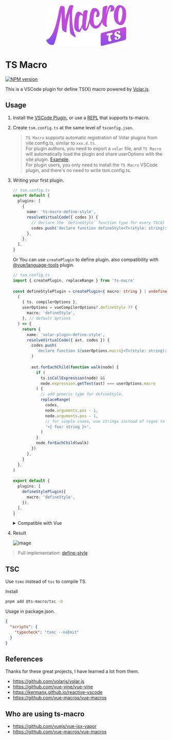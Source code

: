 <p align="center">
  <img src="/packages/vscode/assets/logo.png" width="250px" />
</p>

# TS Macro

<a href="https://npmjs.com/package/ts-macro">
  <img src="https://img.shields.io/npm/v/ts-macro.svg" alt="NPM version">
</a>

This is a VSCode plugin for define TS(X) macro powered by [Volar.js](https://github.com/volarjs/volar.js).

## Usage

1. Install the [VSCode Plugin](https://marketplace.visualstudio.com/items?itemName=zhiyuanzmj.vscode-ts-macro), or use a [REPL](https://repl.zmjs.dev) that supports ts-macro.

2. Create `tsm.config.ts` at the same level of `tsconfig.json`.

   > `TS Macro` supports automatic registration of Volar plugins from vite.config.ts, similar to `xxx.d.ts`. \
   >  For plugin authors, you need to export a `volar` file, and `TS Macro` will automatically load the plugin and share userOptions with the vite plugin. [Example](https://github.com/zhiyuanzmj/unplugin-vue-reactivity-function/tree/main/src). \
   >  For plugin users, you only need to install the `TS Macro` VSCode plugin, and there's no need to write tsm.config.ts.

3. Writing your first plugin.

   ```ts
   // tsm.config.ts
   export default {
     plugins: [
       {
         name: 'ts-macro-define-style',
         resolveVirtualCode({ codes }) {
           // declare the `defineStyle` function type for every TS(X) files.
           codes.push('declare function defineStyle<T>(style: string): T ')
         },
       },
     ],
   }
   ```

   Or You can use `createPlugin` to define plugin. also compatibility with [@vue/language-tools](https://github.com/vuejs/language-tools) plugin.

   ```ts
   // tsm.config.ts
   import { createPlugin, replaceRange } from 'ts-macro'

   const defineStylePlugin = createPlugin<{ macro: string } | undefined>(
     (
       { ts, compilerOptions },
       userOptions = vueCompilerOptions?.defineStyle ?? {
         macro: 'defineStyle',
       }, // default options
     ) => {
       return {
         name: 'volar-plugin-define-style',
         resolveVirtualCode({ ast, codes }) {
           codes.push(
             `declare function ${userOptions.macro}<T>(style: string): T `,
           )

           ast.forEachChild(function walk(node) {
             if (
               ts.isCallExpression(node) &&
               node.expression.getText(ast) === userOptions.macro
             ) {
               // add generic type for defineStyle.
               replaceRange(
                 codes,
                 node.arguments.pos - 1,
                 node.arguments.pos - 1,
                 // for simple cases, use strings instead of regex to generate types.
                 '<{ foo: string }>',
               )
             }
             node.forEachChild(walk)
           })
         },
       }
     },
   )

   export default {
     plugins: [
       defineStylePlugin({
         macro: 'defineStyle',
       }),
     ],
   }
   ```

   <details>
   <summary>Compatible with Vue</summary>

   ```ts
   // tsm.config.ts
   import { createPlugin, replaceSourceRange } from 'ts-macro'

   const defineStylePlugin = createPlugin<{ macro: string } | undefined>(
     (
       {
         ts,
         compilerOptions,
         vueCompilerOptions, // only useful in '@vue/language-tools'
       },
       userOptions = vueCompilerOptions?.defineStyle ?? {
         macro: 'defineStyle',
       }, // default options
     ) => {
       return {
         name: 'volar-plugin-define-style',
         resolveVirtualCode({ ast, codes, source }) {
           codes.push(
             `declare function ${userOptions.macro}<T>(style: string): T `,
           )

           ts.forEachChild(ast, function walk(node) {
             if (
               ts.isCallExpression(node) &&
               node.expression.getText(ast) === userOptions.macro
             ) {
               // add generic type for defineStyle.
               replaceSourceRange(
                 codes,
                 // in vue file will be 'script' | 'scriptSetup', in ts file will be undefined.
                 source,
                 node.arguments.pos - 1,
                 node.arguments.pos - 1,
                 // for simple cases, use strings instead of regex to generate types.
                 '<{ foo: string }>',
               )
             }
             ts.forEachChild(node, walk)
           })
         },
       }
     },
   )

   export default {
     plugins: [
       defineStylePlugin({
         macro: 'defineStyle',
       }),
     ],
   }
   ```
   </details>

4. Result

   <img width="369" alt="image" src="https://github.com/user-attachments/assets/31578a94-fd0d-4f7d-836d-87d83b8e9bbc">

> Full implementation: [define-style](https://github.com/vuejs/vue-jsx-vapor/blob/main/packages/macros/src/volar/define-style.ts)

## TSC

Use `tsmc` instead of `tsc` to compile TS.

Install

```sh
pnpm add @ts-macro/tsc -D
```

Usage in package.json.

```json
{
  "scripts": {
    "typecheck": "tsmc --noEmit"
  }
}
```

## References

Thanks for these great projects, I have learned a lot from them.

- https://github.com/volarjs/volar.js
- https://github.com/vue-vine/vue-vine
- https://kermanx.github.io/reactive-vscode
- https://github.com/vue-macros/vue-macros

## Who are using ts-macro

- https://github.com/vuejs/vue-jsx-vapor
- https://github.com/vue-macros/vue-macros
